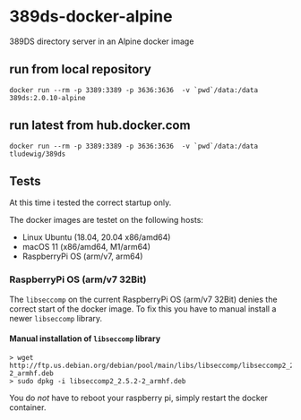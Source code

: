 # 389ds-docker-alpine
389DS directory server in an Alpine docker image

## run from local repository

```
docker run --rm -p 3389:3389 -p 3636:3636  -v `pwd`/data:/data 389ds:2.0.10-alpine
```

## run latest from hub.docker.com

```
docker run --rm -p 3389:3389 -p 3636:3636  -v `pwd`/data:/data tludewig/389ds
```


## Tests
At this time i tested the correct startup only.

The docker images are testet on the following hosts:

- Linux Ubuntu (18.04, 20.04 x86/amd64)
- macOS 11 (x86/amd64, M1/arm64)
- RaspberryPi OS (arm/v7, arm64)

### RaspberryPi OS (arm/v7 32Bit)

The `libseccomp` on the current RaspberryPi OS (arm/v7 32Bit) denies the correct start of the docker image. To fix this you have to manual install a newer `libseccomp` library.

#### Manual installation of `libseccomp` library

```
> wget http://ftp.us.debian.org/debian/pool/main/libs/libseccomp/libseccomp2_2.5.2-2_armhf.deb
> sudo dpkg -i libseccomp2_2.5.2-2_armhf.deb
```
You do *not* have to reboot your raspberry pi, simply restart the docker container.


